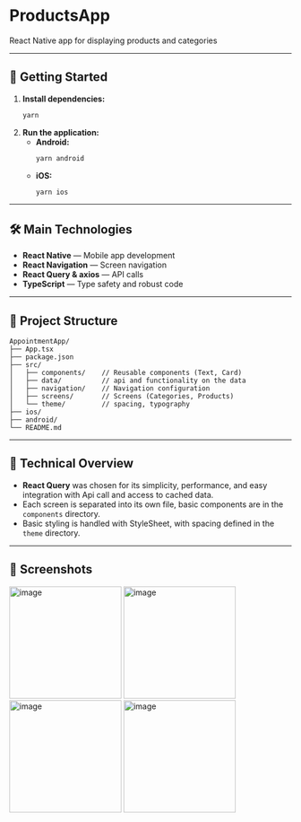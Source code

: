 # ProductsApp

React Native app for displaying products and categories

---

## 🚀 Getting Started

1. **Install dependencies:**
   ```bash
   yarn
   ```
2. **Run the application:**
   - **Android:**
     ```bash
     yarn android
     ```
   - **iOS:**
     ```bash
     yarn ios
     ```

---

## 🛠️ Main Technologies

- **React Native** — Mobile app development
- **React Navigation** — Screen navigation
- **React Query & axios** — API calls
- **TypeScript** — Type safety and robust code

---

## 📁 Project Structure

```
AppointmentApp/
├── App.tsx
├── package.json
├── src/
│   ├── components/    // Reusable components (Text, Card)
│   ├── data/          // api and functionality on the data
│   ├── navigation/    // Navigation configuration
│   ├── screens/       // Screens (Categories, Products)
│   └── theme/         // spacing, typography
├── ios/
├── android/
└── README.md
```

---

## 📝 Technical Overview

- **React Query** was chosen for its simplicity, performance, and easy integration with Api call and access to cached data.
- Each screen is separated into its own file, basic components are in the `components` directory.
- Basic styling is handled with StyleSheet, with spacing defined in the `theme` directory.
---

## 📸 Screenshots
<img width="200" alt="image" src="https://github.com/user-attachments/assets/01f240f9-a951-45cb-a2fd-9a6e22a0b0c1" />
<img width="200" alt="image" src="https://github.com/user-attachments/assets/4c0a95df-f76a-4cca-8688-7e25f25d645f" />
<img width="200" alt="image" src="https://github.com/user-attachments/assets/4979578b-ad54-46fb-8097-394b355222b0" />
<img width="200" alt="image" src="https://github.com/user-attachments/assets/fa61fa17-ca19-4cef-b5b4-f0012012a098" />



